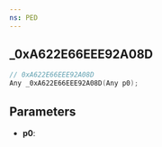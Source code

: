```yaml
---
ns: PED
---
```

## _0xA622E66EEE92A08D

```c
// 0xA622E66EEE92A08D
Any _0xA622E66EEE92A08D(Any p0);
```

## Parameters
* **p0**:
